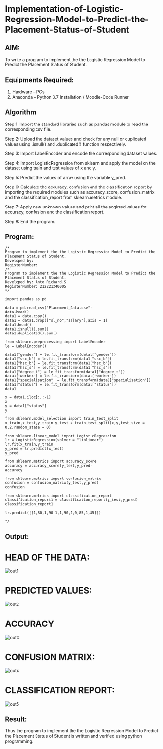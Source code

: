 # Implementation-of-Logistic-Regression-Model-to-Predict-the-Placement-Status-of-Student

## AIM:
To write a program to implement the the Logistic Regression Model to Predict the Placement Status of Student.

## Equipments Required:
1. Hardware – PCs
2. Anaconda – Python 3.7 Installation / Moodle-Code Runner

## Algorithm
Step 1:
Import the standard libraries such as pandas module to read the corresponding csv file.

Step 2:
Upload the dataset values and check for any null or duplicated values using .isnull() and .duplicated() function respectively.

Step 3:
Import LabelEncoder and encode the corresponding dataset values.

Step 4:
Import LogisticRegression from sklearn and apply the model on the dataset using train and test values of x and y.

Step 5:
Predict the values of array using the variable y_pred.

Step 6:
Calculate the accuracy, confusion and the classification report by importing the required modules such as accuracy_score, confusion_matrix and the classification_report from sklearn.metrics module.

Step 7:
Apply new unknown values and print all the acqirred values for accuracy, confusion and the classification report.

Step 8:
End the program.

## Program:
```
/*
Program to implement the the Logistic Regression Model to Predict the Placement Status of Student.
Developed by: 
RegisterNumber: 
/*
Program to implement the the Logistic Regression Model to Predict the Placement Status of Student.
Developed by: Anto Richard.S
RegisterNumber: 212221240005
*/

import pandas as pd

data = pd.read_csv("Placement_Data.csv")
data.head()
data1 = data.copy()
data1 = data1.drop(["sl_no","salary"],axis = 1)
data1.head()
data1.isnull().sum()
data1.duplicated().sum()

from sklearn.preprocessing import LabelEncoder
le = LabelEncoder()

data1["gender"] = le.fit_transform(data1["gender"])
data1["ssc_b"] = le.fit_transform(data1["ssc_b"])
data1["hsc_b"] = le.fit_transform(data1["hsc_b"])
data1["hsc_s"] = le.fit_transform(data1["hsc_s"])
data1["degree_t"] = le.fit_transform(data1["degree_t"])
data1["workex"] = le.fit_transform(data1["workex"])
data1["specialisation"] = le.fit_transform(data1["specialisation"])
data1["status"] = le.fit_transform(data1["status"])
data1

x = data1.iloc[:,:-1]
x
y = data1["status"]
y

from sklearn.model_selection import train_test_split
x_train,x_test,y_train,y_test = train_test_split(x,y,test_size = 0.2,random_state = 0)

from sklearn.linear_model import LogisticRegression
lr = LogisticRegression(solver = "liblinear")
lr.fit(x_train,y_train)
y_pred = lr.predict(x_test)
y_pred

from sklearn.metrics import accuracy_score
accuracy = accuracy_score(y_test,y_pred)
accuracy

from sklearn.metrics import confusion_matrix
confusion = confusion_matrix(y_test,y_pred)
confusion

from sklearn.metrics import classification_report
classification_report1 = classification_report(y_test,y_pred)
classification_report1

lr.predict([[1,80,1,90,1,1,90,1,0,85,1,85]])

*/
```

## Output:

# HEAD OF THE DATA:
![out1](https://user-images.githubusercontent.com/95363138/165530222-7c093ee5-e167-40ef-8b63-ec1053a9f35f.png)
# PREDICTED VALUES:
![out2](https://user-images.githubusercontent.com/95363138/165530270-877fa103-6e63-4e75-aa2f-d96fb5a28725.png)
# ACCURACY
![out3](https://user-images.githubusercontent.com/95363138/165530296-688420bd-bac3-487f-ae4c-296d9c093200.png)
# CONFUSION MATRIX:
![out4](https://user-images.githubusercontent.com/95363138/165531591-51a7f357-6622-47d8-95ec-75d1cb049e26.png)
# CLASSIFICATION REPORT:
![out5](https://user-images.githubusercontent.com/95363138/165530325-1b17db66-7856-4d20-a4af-45874acea0fe.png)


## Result:
Thus the program to implement the the Logistic Regression Model to Predict the Placement Status of Student is written and verified using python programming.
